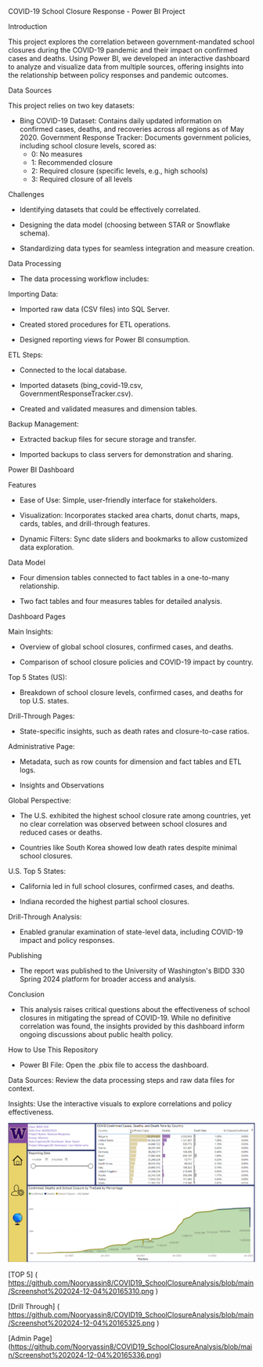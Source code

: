 
COVID-19 School Closure Response - Power BI Project

Introduction

This project explores the correlation between government-mandated school closures during the COVID-19 pandemic and their impact on confirmed cases and deaths. Using Power BI, we developed an interactive dashboard to analyze and visualize data from multiple sources, offering insights into the relationship between policy responses and pandemic outcomes.

Data Sources

This project relies on two key datasets:

- Bing COVID-19 Dataset: Contains daily updated information on confirmed cases, deaths, and recoveries across all regions as of May 2020.
Government Response Tracker: Documents government policies, including school closure levels, scored as:
  - 0: No measures
  - 1: Recommended closure
  - 2: Required closure (specific levels, e.g., high schools)
  - 3: Required closure of all levels

Challenges

- Identifying datasets that could be effectively correlated.

- Designing the data model (choosing between STAR or Snowflake schema).

- Standardizing data types for seamless integration and measure creation.

Data Processing

- The data processing workflow includes:

Importing Data:

- Imported raw data (CSV files) into SQL Server.

- Created stored procedures for ETL operations.

- Designed reporting views for Power BI consumption.

ETL Steps:

- Connected to the local database.

- Imported datasets (bing_covid-19.csv, GovernmentResponseTracker.csv).

- Created and validated measures and dimension tables.

Backup Management:

- Extracted backup files for secure storage and transfer.

- Imported backups to class servers for demonstration and sharing.

Power BI Dashboard

Features

- Ease of Use: Simple, user-friendly interface for stakeholders.

- Visualization: Incorporates stacked area charts, donut charts, maps, cards, tables, and drill-through features.

- Dynamic Filters: Sync date sliders and bookmarks to allow customized data exploration.

Data Model

- Four dimension tables connected to fact tables in a one-to-many relationship.

- Two fact tables and four measures tables for detailed analysis.

Dashboard Pages

Main Insights:

- Overview of global school closures, confirmed cases, and deaths.

- Comparison of school closure policies and COVID-19 impact by country.

Top 5 States (US):

- Breakdown of school closure levels, confirmed cases, and deaths for top U.S. states.

Drill-Through Pages:

- State-specific insights, such as death rates and closure-to-case ratios.

Administrative Page:

- Metadata, such as row counts for dimension and fact tables and ETL logs.

- Insights and Observations

Global Perspective:

- The U.S. exhibited the highest school closure rate among countries, yet no clear correlation was observed between school closures and reduced cases or deaths.
  
- Countries like South Korea showed low death rates despite minimal school closures.

U.S. Top 5 States:

- California led in full school closures, confirmed cases, and deaths.

- Indiana recorded the highest partial school closures.

Drill-Through Analysis:

- Enabled granular examination of state-level data, including COVID-19 impact and policy responses.

Publishing

- The report was published to the University of Washington's BIDD 330 Spring 2024 platform for broader access and analysis.

Conclusion

- This analysis raises critical questions about the effectiveness of school closures in mitigating the spread of COVID-19. While no definitive correlation was found, the insights provided by this dashboard inform ongoing discussions about public health policy.

How to Use This Repository

- Power BI File: Open the .pbix file to access the dashboard.

Data Sources: Review the data processing steps and raw data files for context.

Insights: Use the interactive visuals to explore correlations and policy effectiveness.

![School Closures ](https://github.com/Nooryassin8/COVID19_SchoolClosureAnalysis/blob/main/Screenshot%202024-12-04%20165255.png)

[TOP 5]  ( https://github.com/Nooryassin8/COVID19_SchoolClosureAnalysis/blob/main/Screenshot%202024-12-04%20165310.png )

[Drill Through] ( https://github.com/Nooryassin8/COVID19_SchoolClosureAnalysis/blob/main/Screenshot%202024-12-04%20165325.png )

[Admin Page] (https://github.com/Nooryassin8/COVID19_SchoolClosureAnalysis/blob/main/Screenshot%202024-12-04%20165336.png)
